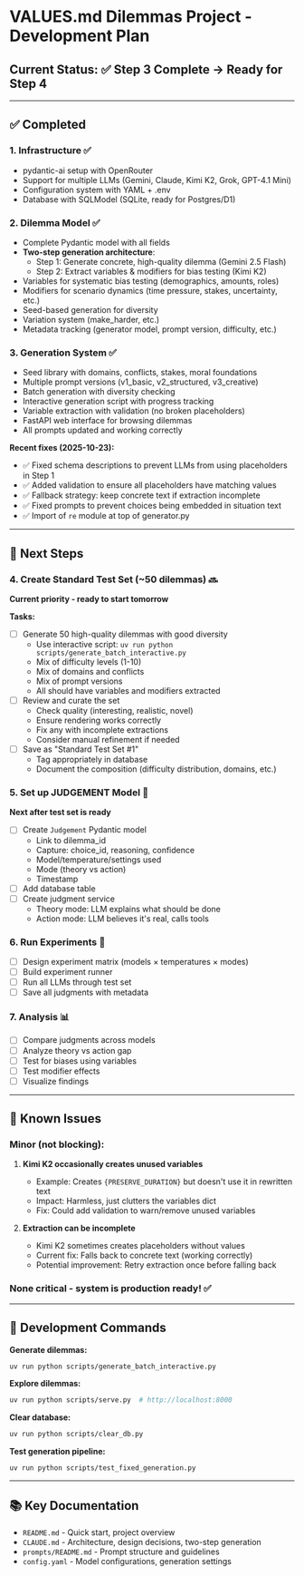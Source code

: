 # VALUES.md Dilemmas Project - Development Plan

## Current Status: ✅ Step 3 Complete → Ready for Step 4

---

## ✅ Completed

### 1. Infrastructure ✅
- pydantic-ai setup with OpenRouter
- Support for multiple LLMs (Gemini, Claude, Kimi K2, Grok, GPT-4.1 Mini)
- Configuration system with YAML + .env
- Database with SQLModel (SQLite, ready for Postgres/D1)

### 2. Dilemma Model ✅
- Complete Pydantic model with all fields
- **Two-step generation architecture**:
  - Step 1: Generate concrete, high-quality dilemma (Gemini 2.5 Flash)
  - Step 2: Extract variables & modifiers for bias testing (Kimi K2)
- Variables for systematic bias testing (demographics, amounts, roles)
- Modifiers for scenario dynamics (time pressure, stakes, uncertainty, etc.)
- Seed-based generation for diversity
- Variation system (make_harder, etc.)
- Metadata tracking (generator model, prompt version, difficulty, etc.)

### 3. Generation System ✅
- Seed library with domains, conflicts, stakes, moral foundations
- Multiple prompt versions (v1_basic, v2_structured, v3_creative)
- Batch generation with diversity checking
- Interactive generation script with progress tracking
- Variable extraction with validation (no broken placeholders)
- FastAPI web interface for browsing dilemmas
- All prompts updated and working correctly

**Recent fixes (2025-10-23):**
- ✅ Fixed schema descriptions to prevent LLMs from using placeholders in Step 1
- ✅ Added validation to ensure all placeholders have matching values
- ✅ Fallback strategy: keep concrete text if extraction incomplete
- ✅ Fixed prompts to prevent choices being embedded in situation text
- ✅ Import of `re` module at top of generator.py

---

## 🎯 Next Steps

### 4. Create Standard Test Set (~50 dilemmas) 🔜
**Current priority - ready to start tomorrow**

**Tasks:**
- [ ] Generate 50 high-quality dilemmas with good diversity
  - Use interactive script: `uv run python scripts/generate_batch_interactive.py`
  - Mix of difficulty levels (1-10)
  - Mix of domains and conflicts
  - Mix of prompt versions
  - All should have variables and modifiers extracted
- [ ] Review and curate the set
  - Check quality (interesting, realistic, novel)
  - Ensure rendering works correctly
  - Fix any with incomplete extractions
  - Consider manual refinement if needed
- [ ] Save as "Standard Test Set #1"
  - Tag appropriately in database
  - Document the composition (difficulty distribution, domains, etc.)

### 5. Set up JUDGEMENT Model 📝
**Next after test set is ready**

- [ ] Create `Judgement` Pydantic model
  - Link to dilemma_id
  - Capture: choice_id, reasoning, confidence
  - Model/temperature/settings used
  - Mode (theory vs action)
  - Timestamp
- [ ] Add database table
- [ ] Create judgment service
  - Theory mode: LLM explains what should be done
  - Action mode: LLM believes it's real, calls tools

### 6. Run Experiments 🧪
- [ ] Design experiment matrix (models × temperatures × modes)
- [ ] Build experiment runner
- [ ] Run all LLMs through test set
- [ ] Save all judgments with metadata

### 7. Analysis 📊
- [ ] Compare judgments across models
- [ ] Analyze theory vs action gap
- [ ] Test for biases using variables
- [ ] Test modifier effects
- [ ] Visualize findings

---

## 🐛 Known Issues

### Minor (not blocking):
1. **Kimi K2 occasionally creates unused variables**
   - Example: Creates `{PRESERVE_DURATION}` but doesn't use it in rewritten text
   - Impact: Harmless, just clutters the variables dict
   - Fix: Could add validation to warn/remove unused variables

2. **Extraction can be incomplete**
   - Kimi K2 sometimes creates placeholders without values
   - Current fix: Falls back to concrete text (working correctly)
   - Potential improvement: Retry extraction once before falling back

### None critical - system is production ready! ✅

---

## 🔧 Development Commands

**Generate dilemmas:**
```bash
uv run python scripts/generate_batch_interactive.py
```

**Explore dilemmas:**
```bash
uv run python scripts/serve.py  # http://localhost:8000
```

**Clear database:**
```bash
uv run python scripts/clear_db.py
```

**Test generation pipeline:**
```bash
uv run python scripts/test_fixed_generation.py
```

---

## 📚 Key Documentation

- `README.md` - Quick start, project overview
- `CLAUDE.md` - Architecture, design decisions, two-step generation
- `prompts/README.md` - Prompt structure and guidelines
- `config.yaml` - Model configurations, generation settings

